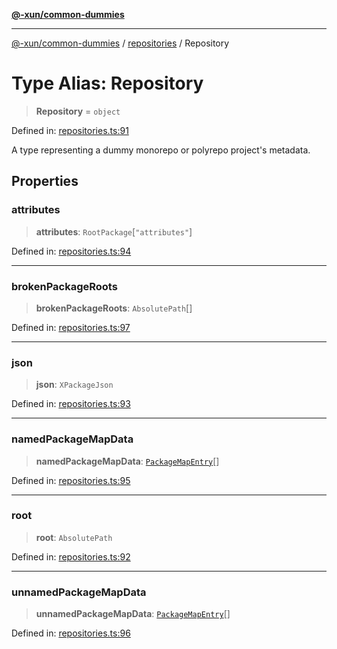 [**@-xun/common-dummies**](../../README.md)

***

[@-xun/common-dummies](../../README.md) / [repositories](../README.md) / Repository

# Type Alias: Repository

> **Repository** = `object`

Defined in: [repositories.ts:91](https://github.com/Xunnamius/test-utils/blob/fc4ea1561ab0eb466639e76ecec9142647b7bdae/packages/common-dummies/src/repositories.ts#L91)

A type representing a dummy monorepo or polyrepo project's metadata.

## Properties

### attributes

> **attributes**: `RootPackage`\[`"attributes"`\]

Defined in: [repositories.ts:94](https://github.com/Xunnamius/test-utils/blob/fc4ea1561ab0eb466639e76ecec9142647b7bdae/packages/common-dummies/src/repositories.ts#L94)

***

### brokenPackageRoots

> **brokenPackageRoots**: `AbsolutePath`[]

Defined in: [repositories.ts:97](https://github.com/Xunnamius/test-utils/blob/fc4ea1561ab0eb466639e76ecec9142647b7bdae/packages/common-dummies/src/repositories.ts#L97)

***

### json

> **json**: `XPackageJson`

Defined in: [repositories.ts:93](https://github.com/Xunnamius/test-utils/blob/fc4ea1561ab0eb466639e76ecec9142647b7bdae/packages/common-dummies/src/repositories.ts#L93)

***

### namedPackageMapData

> **namedPackageMapData**: [`PackageMapEntry`](PackageMapEntry.md)[]

Defined in: [repositories.ts:95](https://github.com/Xunnamius/test-utils/blob/fc4ea1561ab0eb466639e76ecec9142647b7bdae/packages/common-dummies/src/repositories.ts#L95)

***

### root

> **root**: `AbsolutePath`

Defined in: [repositories.ts:92](https://github.com/Xunnamius/test-utils/blob/fc4ea1561ab0eb466639e76ecec9142647b7bdae/packages/common-dummies/src/repositories.ts#L92)

***

### unnamedPackageMapData

> **unnamedPackageMapData**: [`PackageMapEntry`](PackageMapEntry.md)[]

Defined in: [repositories.ts:96](https://github.com/Xunnamius/test-utils/blob/fc4ea1561ab0eb466639e76ecec9142647b7bdae/packages/common-dummies/src/repositories.ts#L96)
